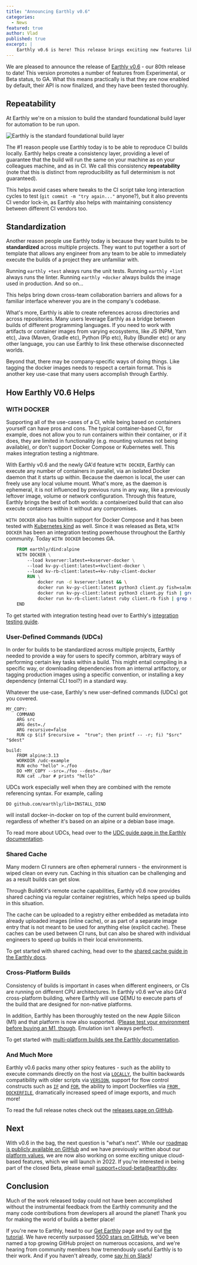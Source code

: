 ```yaml
---
title: "Announcing Earthly v0.6"
categories:
  - News
featured: true
author: Vlad
published: true
excerpt: |
    Earthly v0.6 is here! This release brings exciting new features like support for running containers within containers, user-defined commands for standardized builds, shared caching for faster builds, and cross-platform building. If you're interested in build automation and reproducibility, this article is a must-read.
---
```

We are pleased to announce the release of [Earthly v0.6](https://github.com/earthly/earthly/releases/tag/v0.6.0) - our 80th release to date! This version promotes a number of features from Experimental, or Beta status, to GA. What this means practically is that they are now enabled by default, their API is now finalized, and they have been tested thoroughly.

## Repeatability

At Earthly we're on a mission to build the standard foundational build layer for automation to be run upon.

![Earthly is the standard foundational build layer]({{site.images}}{{page.slug}}/earthly-foundational-layer.png)

The #1 reason people use Earthly today is to be able to reproduce CI builds locally. Earthly helps create a consistency layer, providing a level of guarantee that the build will run the same on your machine as on your colleagues machine, and as in CI. We call this consistency **repeatability** (note that this is distinct from reproducibility as full determinism is not guaranteed).

This helps avoid cases where tweaks to the CI script take long interaction cycles to test (`git commit -m "try again..."` anyone?), but it also prevents CI vendor lock-in, as Earthly also helps with maintaining consistency between different CI vendors too.

## Standardization

Another reason people use Earthly today is because they want builds to be **standardized** across multiple projects. They want to put together a sort of template that allows any engineer from any team to be able to immediately execute the builds of a project they are unfamiliar with.

Running `earthly +test` always runs the unit tests. Running `earthly +lint` always runs the linter. Running `earthly +docker` always builds the image used in production. And so on...

This helps bring down cross-team collaboration barriers and allows for a familiar interface wherever you are in the company's codebase.

What's more, Earthly is able to create references across directories and across repositories. Many users leverage Earthly as a bridge between builds of different programming languages. If you need to work with artifacts or container images from varying ecosystems, like JS (NPM, Yarn etc), Java (Maven, Gradle etc), Python (Pip etc), Ruby (Bundler etc) or any other language, you can use Earthly to link these otherwise disconnected worlds.

Beyond that, there may be company-specific ways of doing things. Like tagging the docker images needs to respect a certain format. This is another key use-case that many users accomplish through Earthly.

## How Earthly V0.6 Helps

### WITH DOCKER

Supporting all of the use-cases of a CI, while being based on containers yourself can have pros and cons. The typical container-based CI, for example, does not allow you to run containers within their container, or if it does, they are limited in functionality (e.g. mounting volumes not being available), or don't support Docker Compose or Kubernetes well. This makes integration testing a nightmare.

With Earthly v0.6 and the newly GA'd feature `WITH DOCKER`, Earthly can execute any number of containers in parallel, via an isolated Docker daemon that it starts up within. Because the daemon is local, the user can freely use any local volume mount. What's more, as the daemon is ephemeral, it is not influenced by previous runs in any way, like a previously leftover image, volume or network configuration. Through this feature, Earthly brings the best of both worlds: a containerized build that can also execute containers within it without any compromises.

`WITH DOCKER` also has builtin support for Docker Compose and it has been tested with [Kubernetes kind](https://kind.sigs.k8s.io/) as well. Since it was released as Beta, `WITH DOCKER` has been an integration testing powerhouse throughout the Earthly community. Today `WITH DOCKER` becomes GA.

```Dockerfile
    FROM earthly/dind:alpine
    WITH DOCKER \
        --load kvserver:latest=+kvserver-docker \
        --load kv-py-client:latest=+kvclient-docker \
        --load kv-rb-client:latest=+kv-ruby-client-docker
        RUN \
            docker run -d kvserver:latest && \
            docker run kv-py-client:latest python3 client.py fish=salmon && \
            docker run kv-py-client:latest python3 client.py fish | grep salmon && \
            docker run kv-rb-client:latest ruby client.rb fish | grep salmon
    END
```

To get started with integration testing head over to Earthly's [integration testing guide](https://docs.earthly.dev/docs/guides/integration).

### User-Defined Commands (UDCs)

In order for builds to be standardized across multiple projects, Earthly needed to provide a way for users to specify common, arbitrary ways of performing certain key tasks within a build. This might entail compiling in a specific way, or downloading dependencies from an internal artifactory, or tagging production images using a specific convention, or installing a key dependency (internal CLI tool?) in a standard way.

Whatever the use-case, Earthly's new user-defined commands (UDCs) got you covered.

```
MY_COPY:
    COMMAND
    ARG src
    ARG dest=./
    ARG recursive=false
    RUN cp $(if $recursive =  "true"; then printf -- -r; fi) "$src" "$dest"

build:
    FROM alpine:3.13
    WORKDIR /udc-example
    RUN echo "hello" >./foo
    DO +MY_COPY --src=./foo --dest=./bar
    RUN cat ./bar # prints "hello"
```

UDCs work especially well when they are combined with the remote referencing syntax. For example, calling

```
DO github.com/earthly/lib+INSTALL_DIND
```

will install docker-in-docker on top of the current build environment, regardless of whether it's based on an alpine or a debian base image.

To read more about UDCs, head over to the [UDC guide page in the Earthly documentation](https://docs.earthly.dev/docs/guides/udc).

### Shared Cache

Many modern CI runners are often ephemeral runners - the environment is wiped clean on every run. Caching in this situation can be challenging and as a result builds can get slow.

Through BuildKit's remote cache capabilities, Earthly v0.6 now provides shared caching via regular container registries, which helps speed up builds in this situation.

The cache can be uploaded to a registry either embedded as metadata into already uploaded images (inline cache), or as part of a separate image entry that is not meant to be used for anything else (explicit cache). These caches can be used between CI runs, but can also be shared with individual engineers to speed up builds in their local environments.

To get started with shared caching, head over to the [shared cache guide in the Earthly docs](https://docs.earthly.dev/docs/guides/shared-cache).

### Cross-Platform Builds

Consistency of builds is important in cases when different engineers, or CIs are running on different CPU architectures. In Earthly v0.6 we've also GA'd cross-platform building, where Earthly will use QEMU to execute parts of the build that are designed for non-native platforms.

In addition, Earthly has been thoroughly tested on the new Apple Silicon (M1) and that platform is now also supported. ([Please test your environment before buying an M1, though](https://earthly.dev/blog/using-apple-silicon-m1-as-a-cloud-engineer-two-months-in/). Emulation isn't always perfect).

To get started with [multi-platform builds see the Earthly documentation](https://docs.earthly.dev/docs/guides/multi-platform).

### And Much More

Earthly v0.6 packs many other spicy features - such as the ability to execute commands directly on the host via [`LOCALLY`](https://docs.earthly.dev/docs/earthfile#locally), the builtin backwards compatibility with older scripts via [`VERSION`](https://docs.earthly.dev/docs/earthfile/features), support for flow control constructs such as [`IF`](https://docs.earthly.dev/docs/earthfile#if) and [`FOR`](https://docs.earthly.dev/docs/earthfile#for), the ability to import Dockerfiles via [`FROM DOCKERFILE`](https://docs.earthly.dev/docs/earthfile#from-dockerfile), dramatically increased speed of image exports, and much more!

To read the full release notes check out the [releases page on GitHub](https://github.com/earthly/earthly/releases/tag/v0.6.0).

## Next

With v0.6 in the bag, the next question is "what's next". While our [roadmap is publicly available on GitHub](https://github.com/earthly/earthly/projects/1) and we have previously written about our [platform values](https://earthly.dev/blog/platform-values/), we are now also working on some exciting unique cloud-based features, which we will launch in 2022. If you're interested in being part of the closed Beta, please email [support+cloud-beta@earthly.dev](mailto:support+cloud-beta@earthly.dev?subject=Earthly%20Cloud%20Beta).

## Conclusion

Much of the work released today could not have been accomplished without the instrumental feedback from the Earthly community and the many code contributions from developers all around the planet! Thank you for making the world of builds a better place!

If you're new to Earthly, head to our [Get Earthly](https://earthly.dev/get-earthly) page and try out [the tutorial](https://docs.earthly.dev/basics). We have recently surpassed [5500 stars on GitHub](https://github.com/earthly/earthly), we've been named a top growing GitHub project on numerous occasions, and we're hearing from community members how tremendously useful Earthly is to their work. And if you haven't already, come [say hi on Slack](https://earthly.dev/slack)!
